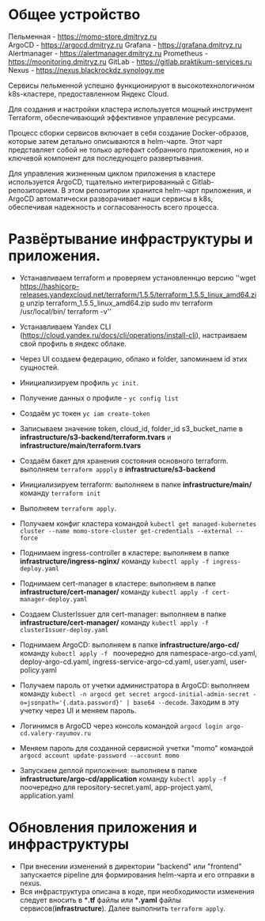 # Общее устройство

Пельменная - https://momo-store.dmitryz.ru <br>
ArgoCD - https://argocd.dmitryz.ru
Grafana - https://grafana.dmitryz.ru
Alertmanager - https://alertmanager.dmitryz.ru
Prometheus - https://moonitoring.dmitryz.ru
GitLab - https://gitlab.praktikum-services.ru
Nexus - https://nexus.blackrockdz.synology.me

Сервисы пельменной успешно функционируют в высокотехнологичном k8s-кластере, предоставленном Яндекс Cloud.

Для создания и настройки кластера используется мощный инструмент Terraform, обеспечивающий эффективное управление ресурсами.

Процесс сборки сервисов включает в себя создание Docker-образов, которые затем детально описываются в helm-чарте. Этот чарт представляет собой не только артефакт собранного приложения, но и ключевой компонент для последующего развертывания.

Для управления жизненным циклом приложения в кластере используется ArgoCD, тщательно интегрированный с Gitlab-репозиторием. В этом репозитории хранится helm-чарт приложения, и ArgoCD автоматически разворачивает наши сервисы в k8s, обеспечивая надежность и согласованность всего процесса.

# Развёртывание инфраструктуры и приложения.

- Устанавливаем terraform и проверяем установленнцю версию
    ''wget https://hashicorp-releases.yandexcloud.net/terraform/1.5.5/terraform_1.5.5_linux_amd64.zip
    unzip terraform_1.5.5_linux_amd64.zip
    sudo mv terraform /usr/local/bin/
    terraform -v''

- Устанавливаем Yandex CLI (https://cloud.yandex.ru/docs/cli/operations/install-cli), настраиваем свой профиль в яндекс облаке.
- Через UI создаем федерацию, облако и folder, запоминаем id этих сущностей.
- Инициализируем профиль ``yc init``. 
- Получение данных о профиле - `yc config list`
- Создаём yc токен `yc iam create-token`
- Записываем значение token, cloud_id, folder_id s3_bucket_name в **infrastructure/s3-backend/terraform.tvars** и **infrastructure/main/terraform.tvars**
- Создаём бакет для хранения состояния основного terraform. выполняем `terraform appply` в **infrastructure/s3-backend**
- Инициализируем terraform: выполняем в папке **infrastructure/main/** команду ``terraform init``
- Выполняем `terraform apply`.
- Получаем конфиг кластера командой ``kubectl get managed-kubernetes cluster --name momo-store-cluster get-credentials --external --force``
- Поднимаем ingress-controller в кластере: выполняем в папке **infrastructure/ingress-nginx/** команду ``kubectl apply -f ingress-deploy.yaml``
- Поднимаем cert-manager в кластере: выполняем в папке **infrastructure/cert-manager/** команду ``kubectl apply -f cert-manager-deploy.yaml``
- Создаем ClusterIssuer для cert-manager: выполняем в папке **infrastructure/cert-manager/** команду ``kubectl apply -f clusterIssuer-deploy.yaml``
- Поднимаем ArgoCD: выполняем в папке **infrastructure/argo-cd/** команду ``kubectl apply -f `` поочередно для namespace-argo-cd.yaml, deploy-argo-cd.yaml, ingress-service-argo-cd.yaml, user.yaml, user-policy.yaml
- Получаем пароль от учетки администратора в ArgoCD: выполняем команду ``kubectl -n argocd get secret argocd-initial-admin-secret -o=jsonpath='{.data.password}' | base64 --decode``. Заходим в эту учетку через UI и меняем пароль.
- Логинимся в ArgoCD через консоль командой ``argocd login argo-cd.valery-rayumov.ru``
- Меняем пароль для созданной сервисной учетки "momo" командой ``argocd account update-password --account momo``
- Запускаем деплой приложения: выполняем в папке **infrastructure/argo-cd/application** команду ``kubectl apply -f `` поочередно для repository-secret.yaml, app-project.yaml, application.yaml

# Обновления приложения и инфраструктуры
- При внесении изменений в директории "backend" или "frontend" запускается pipeline для формирования helm-чарта и его отправки в nexus.
- Вся инфраструктура описана в коде, при необходимости изменения следует вносить в ***.tf** файлы или ***.yaml** файлы сервисов(**infrastructure**). Далее выполнить ``terraform apply``.